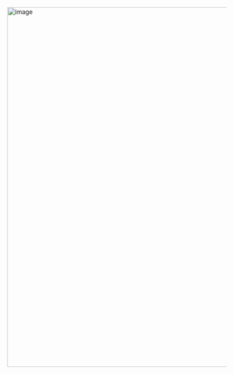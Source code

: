 <img width="1843" height="825" alt="image" src="https://github.com/user-attachments/assets/4e6bef66-a5d9-43cf-8cfd-22c3631101f1" />
